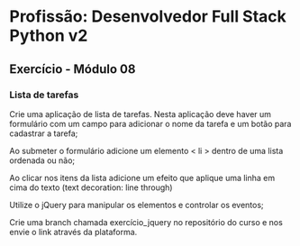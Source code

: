 # Profissão: Desenvolvedor Full Stack Python v2

## Exercício - Módulo 08

### Lista de tarefas

Crie uma aplicação de lista de tarefas. Nesta aplicação deve haver um formulário com um campo para adicionar o nome da tarefa e um botão para cadastrar a tarefa;

Ao submeter o formulário adicione um elemento < li > dentro de uma lista ordenada ou não;

Ao clicar nos itens da lista adicione um efeito que aplique uma linha em cima do texto (text decoration: line through)

Utilize o jQuery para manipular os elementos e controlar os eventos;

Crie uma branch chamada exercício_jquery no repositório do curso e nos envie o link através da plataforma.
